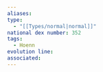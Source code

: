 ```yaml
---
aliases: 
type:
  - "[[Types/normal|normal]]"
national dex number: 352
tags:
  - Hoenn
evolution line: 
associated:
---
```

